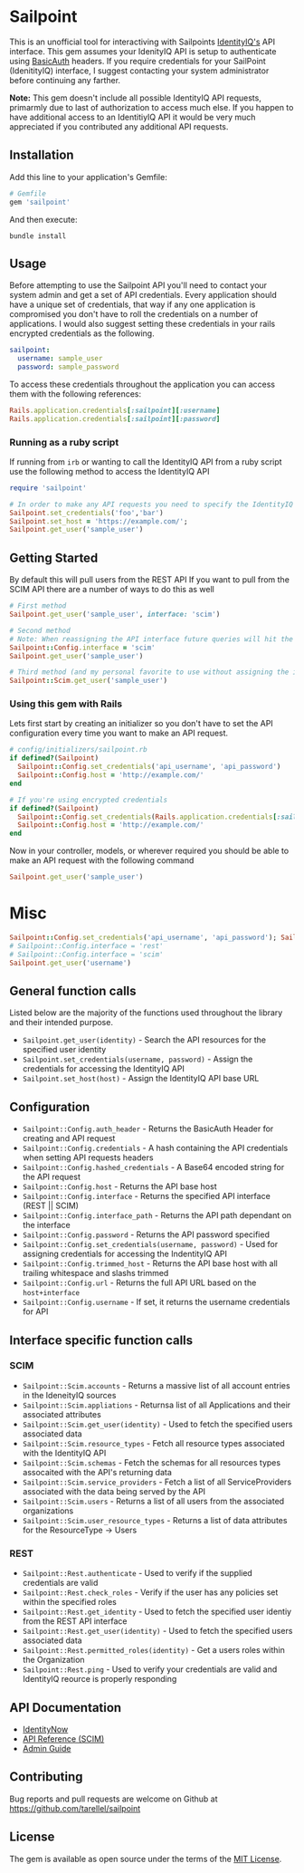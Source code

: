 # Sailpoint

This is an unofficial tool for interactiving with Sailpoints [IdentityIQ's](https://www.sailpoint.com/solutions/identityiq/?elqct=Website&elqchannel=OrganicDirect) API interface. This gem assumes your IdenityIQ API is setup to authenticate using [BasicAuth](https://developer.sailpoint.com/SCIM/index.html#authentication) headers. If you require credentials for your SailPoint (IdenitityIQ) interface, I suggest contacting your system administrator before continuing any farther.

**Note:** This gem doesn't include all possible IdentityIQ API requests, primarmly due to last of authorization to access much else. If you happen to have additional access to an IdentitiyIQ API it would be very much appreciated if you contributed any additional API requests.

## Installation

Add this line to your application's Gemfile:

```ruby
# Gemfile
gem 'sailpoint'
```

And then execute:

`bundle install`

## Usage

Before attempting to use the Sailpoint API you'll need to contact your system admin and get a set of API credentials. Every application should have a unique set of credentials, that way if any one application is compromised you don't have to roll the credentials on a number of applications. I would also suggest setting these credentials in your rails encrypted credentials as the following.

```yaml
sailpoint:
  username: sample_user
  password: sample_password
```

To access these credentials throughout the application you can access them with the following references:

```ruby
Rails.application.credentials[:sailpoint][:username]
Rails.application.credentials[:sailpoint][:password]
```

### Running as a ruby script

If running from `irb` or wanting to call the IdentityIQ API from a ruby script use the following method to access the IdentityIQ API

```ruby
require 'sailpoint'

# In order to make any API requests you need to specify the IdentityIQ API Host and set you API credentials
Sailpoint.set_credentials('foo','bar')
Sailpoint.set_host = 'https://example.com/';
Sailpoint.get_user('sample_user')
```

## Getting Started

By default this will pull users from the REST API
If you want to pull from the SCIM API there are a number of ways to do this as well

```ruby
# First method
Sailpoint.get_user('sample_user', interface: 'scim')

# Second method
# Note: When reassigning the API interface future queries will hit the new API endpoint unless specified
Sailpoint::Config.interface = 'scim'
Sailpoint.get_user('sample_user')

# Third method (and my personal favorite to use without assigning the interface)
Sailpoint::Scim.get_user('sample_user')
```

### Using this gem with Rails

Lets first start by creating an initializer so you don't have to set the API configuration every time you want to make an API request.

```ruby
# config/initializers/sailpoint.rb
if defined?(Sailpoint)
  Sailpoint::Config.set_credentials('api_username', 'api_password')
  Sailpoint::Config.host = 'http://example.com/'
end

# If you're using encrypted credentials
if defined?(Sailpoint)
  Sailpoint::Config.set_credentials(Rails.application.credentials[:sailpoint][:username], Rails.application.credentials[:sailpoint][:password])
  Sailpoint::Config.host = 'http://example.com/'
end
```

Now in your controller, models, or wherever required you should be able to make an API request with the following command

```ruby
Sailpoint.get_user('sample_user')
```

# Misc

```ruby
Sailpoint::Config.set_credentials('api_username', 'api_password'); Sailpoint::Config.host = 'http://example.com/';
# Sailpoint::Config.interface = 'rest'
# Sailpoint::Config.interface = 'scim'
Sailpoint.get_user('username')
```

## General function calls

Listed below are the majority of the functions used throughout the library and their intended purpose.

* `Sailpoint.get_user(identity)` - Search the API resources for the specified user identity
* `Sailpoint.set_credentials(username, password)` - Assign the credentials for accessing the IdentityIQ API
* `Sailpoint.set_host(host)` - Assign the IdentityIQ API base URL

## Configuration

* `Sailpoint::Config.auth_header` - Returns the BasicAuth Header for creating and API request
* `Sailpoint::Config.credentials` - A hash containing the API credentials when setting API requests headers
* `Sailpoint::Config.hashed_credentials` - A Base64 encoded string for the API request
* `Sailpoint::Config.host` - Returns the API base host
* `Sailpoint::Config.interface` - Returns the specified API interface (REST || SCIM)
* `Sailpoint::Config.interface_path` - Returns the API path dependant on the interface
* `Sailpoint::Config.password` - Returns the API password specified
* `Sailpoint::Config.set_credentials(username, password)` - Used for assigning credentials for accessing the IndentityIQ API
* `Sailpoint::Config.trimmed_host` - Returns the API base host with all trailing whitespace and slashs trimmed
* `Sailpoint::Config.url` - Returns the full API URL based on the `host+interface`
* `Sailpoint::Config.username` - If set, it returns the username credentials for API

## Interface specific function calls

### SCIM

* `Sailpoint::Scim.accounts` - Returns a massive list of all account entries in the IdeneityIQ sources
* `Sailpoint::Scim.appliations` - Returnsa list of all Applications and their associated attributes
* `Sailpoint::Scim.get_user(identity)` - Used to fetch the specified users associated data
* `Sailpoint::Scim.resource_types` - Fetch all resource types associated with the IdentityIQ API
* `Sailpoint::Scim.schemas` - Fetch the schemas for all resources types assocaited with the API's returning data
* `Sailpoint::Scim.service_providers` - Fetch a list of all ServiceProviders associated with the data being served by the API
* `Sailpoint::Scim.users` - Returns a list of all users from the associated organizations
* `Sailpoint::Scim.user_resource_types` - Returns a list of data attributes for the ResourceType -> Users

### REST

* `Sailpoint::Rest.authenticate` - Used to verify if the supplied credentials are valid
* `Sailpoint::Rest.check_roles` - Verify if the user has any policies set within the specified roles
* `Sailpoint::Rest.get_identity` - Used to fetch the specified user identiy from the REST API interface
* `Sailpoint::Rest.get_user(identity)` - Used to fetch the specified users associated data
* `Sailpoint::Rest.permitted_roles(identity)` - Get a users roles within the Organization
* `Sailpoint::Rest.ping` - Used to verify your credentials are valid and IdentityIQ reource is properly responding

## API Documentation

* [IdentityNow](https://api.identitynow.com/)
* [API Reference (SCIM)](https://developer.sailpoint.com/SCIM/index.html)
* [Admin Guide](https://myaccess.supervalu.com/identityiq/doc/pdf/7_0_IdentityIQ_Administration_Guide.pdf)

## Contributing

Bug reports and pull requests are welcome on Github at https://github.com/tarellel/sailpoint

## License

The gem is available as open source under the terms of the [MIT License](https://opensource.org/licenses/MIT).
